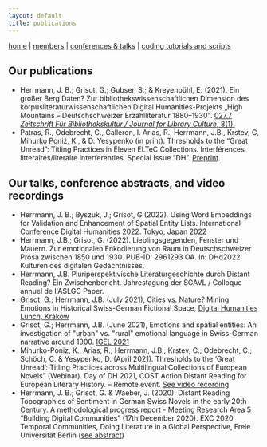 ```yaml
---
layout: default
title: publications
---
```


[home](index.md) | [members](members.md) | [conferences & talks](conf_talks.md) | [coding tutorials and scripts](sa_coding.md)

## Our publications

  - Herrmann, J. B.; Grisot, G.; Gubser, S.; & Kreyenbühl, E. (2021). Ein großer Berg Daten? Zur bibliothekswissenschaftlichen Dimension des korpusliteraturwissenschaftlichen Digital Humanities-Projekts „High Mountains – Deutschschweizer Erzählliteratur 1880–1930". [027.7 *Zeitschrift Für Bibliothekskultur / Journal for Library Culture*, 8(1).](https://doi.org/10.21428/1bfadeb6.6e2feff6)
  - Patras, R., Odebrecht, C., Galleron, I. Arias, R., Herrmann, J.B., Krstev, C, Mihurko Poniž, K., & D. Yesypenko (in print). Thresholds to the “Great Unread”: Titling Practices in Eleven ELTeC Collections. Interférences litteraires/literaire interferenties. Special Issue “DH”. [Preprint](https://zenodo.org/record/4664715).

## Our talks, conference abstracts, and video recordings

  - Herrmann, J. B.;  Byszuk, J.; Grisot, G (2022). Using Word Embeddings for Validation and Enhancement of Spatial Entity Lists. International Conference Digital Humanities 2022. Tokyo, Japan 2022
  - Herrmann, J.B.; Grisot, G. (2022). Lieblingsgegenden, Fenster und Mauern. Zur emotionalen Enkodierung von Raum in Deutschschweizer Prosa zwischen 1850 und 1930. PUB-ID: 2961293 OA. In: DHd2022: Kulturen des digitalen Gedächtnisses.
  - Herrmann, J.B. Pluriperspektivische Literaturgeschichte durch Distant Reading? Ein Zwischenbericht. Jahrestagung der SGAVL / Colloque annuel de l'ASLGC Paper.
  - Grisot, G.; Herrmann, J.B. (July 2021), Cities vs. Nature? Mining Emotions in Historical Swiss-German Fictional Space, [Digital Humanities Lunch, Krakow](https://dhlunch.ijp.pan.pl/en/09-07-2021/)
  - Grisot, G.; Herrmann, J.B. (June 2021), Emotions and spatial entities: An investigation of "urban" vs. "rural" emotional language in Swiss-German narrative around 1900. [IGEL 2021](https://www.liverpool.ac.uk/english/our-events/igel2021/)
  - Mihurko-Poniz, K.; Arias, R.; Herrmann, J.B.; Krstev, C.; Odebrecht, C.; Schöch, C. & Yesypenko, D. (April 2021). Thresholds to the ‘Great Unread’: Titling Practices across Multilingual Collections of European Novels” (Webinar). Day of DH 2021, COST Action Distant Reading for European Literary History. – Remote event. [See video recording](https://www.youtube.com/watch?v=fMtkwCxkzfw)
  - Herrmann, J. B.; Grisot, G. & Waeber, J. (2020). Distant Reading Topographies of Sentiment in German Swiss Novels in the early 20th Century. A methodological progress report - Meeting Research Area 5 “Building Digital Communities” (17th December 2020). EXC 2020 Temporal Communities, Doing Literature in a Global Perspective, Freie Universität Berlin ([see abstract](docs/Abstract_Herrmann_Grisot_Waeber_2020.pdf))
